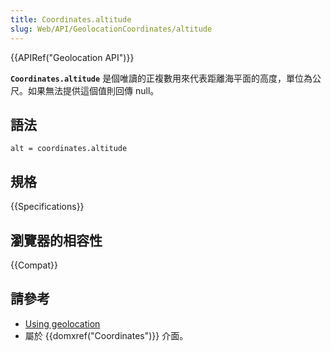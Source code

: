 ```yaml
---
title: Coordinates.altitude
slug: Web/API/GeolocationCoordinates/altitude
---
```


{{APIRef("Geolocation API")}}

**`Coordinates.altitude`** 是個唯讀的正複數用來代表距離海平面的高度，單位為公尺。如果無法提供這個值則回傳 null。

## 語法

```plain
alt = coordinates.altitude
```

## 規格

{{Specifications}}

## 瀏覽器的相容性

{{Compat}}

## 請參考

- [Using geolocation](/zh-TW/docs/WebAPI/Using_geolocation)
- 屬於 {{domxref("Coordinates")}} 介面。
